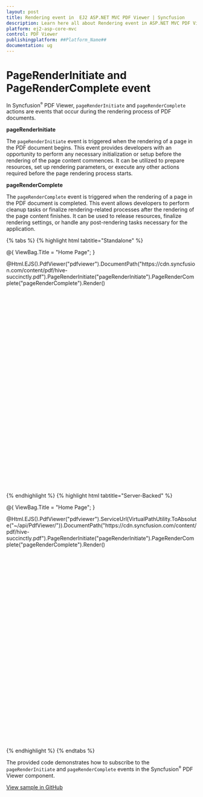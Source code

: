 ```yaml
---
layout: post
title: Rendering event in  EJ2 ASP.NET MVC PDF Viewer | Syncfusion
description: Learn here all about Rendering event in ASP.NET MVC PDF Viewer component of Syncfusion Essential JS 2 and more.
platform: ej2-asp-core-mvc
control: PDF Viewer
publishingplatform: ##Platform_Name##
documentation: ug
---
```


# PageRenderInitiate and PageRenderComplete event

In Syncfusion<sup style="font-size:70%">&reg;</sup> PDF Viewer, `pageRenderInitiate` and `pageRenderComplete` actions are events that occur during the rendering process of PDF documents. 

**pageRenderInitiate** 

The `pageRenderInitiate` event is triggered when the rendering of a page in the PDF document begins. This event provides developers with an opportunity to perform any necessary initialization or setup before the rendering of the page content commences. It can be utilized to prepare resources, set up rendering parameters, or execute any other actions required before the page rendering process starts.

**pageRenderComplete**

The `pageRenderComplete` event is triggered when the rendering of a page in the PDF document is completed. This event allows developers to perform cleanup tasks or finalize rendering-related processes after the rendering of the page content finishes. It can be used to release resources, finalize rendering settings, or handle any post-rendering tasks necessary for the application.

{% tabs %}
{% highlight html tabtitle="Standalone" %}

@{
    ViewBag.Title = "Home Page";
}

<div style="width:100%;height:600px">
    @Html.EJS().PdfViewer("pdfviewer").DocumentPath("https://cdn.syncfusion.com/content/pdf/hive-succinctly.pdf").PageRenderInitiate("pageRenderInitiate").PageRenderComplete("pageRenderComplete").Render()
</div>

<script>
function pageRenderInitiate(args) { 
   // This method is called when the page rendering starts
    console.log('Rendering of pages started');
    console.log(args);
};

function pageRenderComplete(args) {
   // This method is called when the page rendering completes
   console.log('Rendering of pages completed');
   console.log(args);
};
</script>

{% endhighlight %}
{% highlight html tabtitle="Server-Backed" %}

@{
    ViewBag.Title = "Home Page";
}

<div style="width:100%;height:600px">
    @Html.EJS().PdfViewer("pdfviewer").ServiceUrl(VirtualPathUtility.ToAbsolute("~/api/PdfViewer/")).DocumentPath("https://cdn.syncfusion.com/content/pdf/hive-succinctly.pdf").PageRenderInitiate("pageRenderInitiate").PageRenderComplete("pageRenderComplete").Render()
</div>

<script>
function pageRenderInitiate(args) { 
   // This method is called when the page rendering starts
    console.log('Rendering of pages started');
    console.log(args);
};

function pageRenderComplete(args) {
   // This method is called when the page rendering completes
   console.log('Rendering of pages completed');
   console.log(args);
};
</script>

{% endhighlight %}
{% endtabs %}

The provided code demonstrates how to subscribe to the `pageRenderInitiate` and `pageRenderComplete` events in the Syncfusion<sup style="font-size:70%">&reg;</sup> PDF Viewer component. 

[View sample in GitHub](https://github.com/SyncfusionExamples/mvc-pdf-viewer-examples/tree/master/How%20to/PageRenderStarted%20and%20PageRenderCompleted%20event/PDFViewerSample)